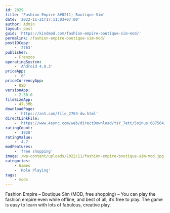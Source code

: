 ```yaml
---
id: 2829
title: 'Fashion Empire &#8211; Boutique Sim'
date: '2022-11-21T17:11:03+07:00'
author: Admin
layout: post
guid: 'https://kindmod.com/fashion-empire-boutique-sim-mod/'
permalink: /fashion-empire-boutique-sim-mod/
postIDCopy:
    - '2763'
publisher:
    - Frenzoo
operatingSystem:
    - 'Android 4.0.3'
priceApp:
    - '0'
priceCurrencyApp:
    - USD
versionApp:
    - 2.38.0
fileSizeApp:
    - 47.3Mb
downloadPage:
    - 'https://an1.com/file_2763-dw.html'
directLinkFile:
    - 'https://www.4sync.com/web/directDownload/YsY_7ett/5oinus.6875641415c703462a188200fe56e467'
ratingCount:
    - '1920'
ratingValue:
    - '4.7'
modFeatures:
    - 'free shopping'
image: /wp-content/uploads/2022/11/fashion-empire-boutique-sim-mod.jpg
categories:
    - Games
    - 'Role Playing'
tags:
    - mods
---
```


Fashion Empire – Boutique Sim (MOD, free shopping) – You can play the fashion empire even while offline, and best of all, it’s free to play. The game is easy to learn with lots of fabulous, creative play.
